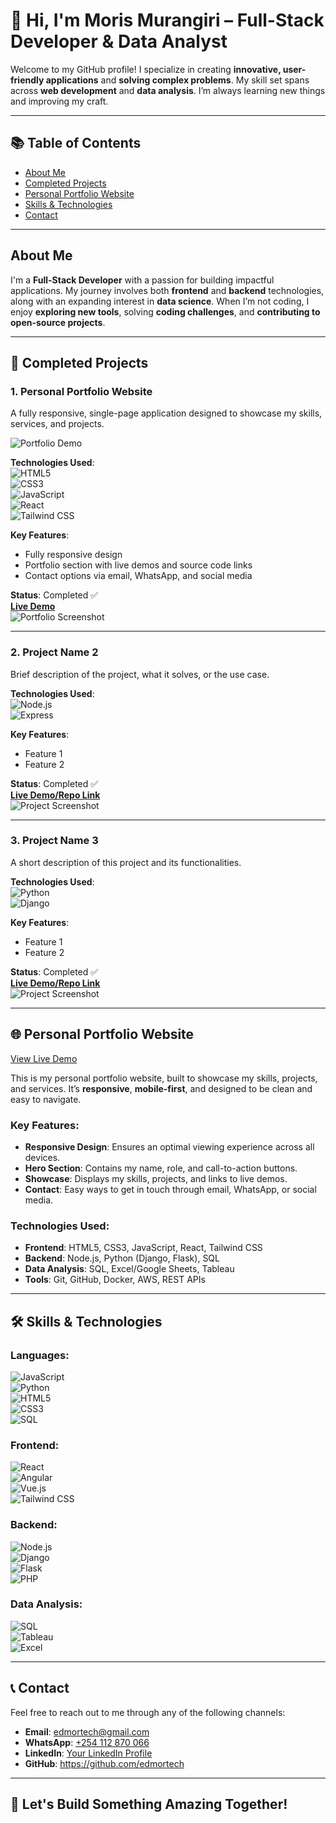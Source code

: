 # 👋 Hi, I'm Moris Murangiri – Full-Stack Developer & Data Analyst

Welcome to my GitHub profile! I specialize in creating **innovative, user-friendly applications** and **solving complex problems**. My skill set spans across **web development** and **data analysis**. I’m always learning new things and improving my craft.

---

## 📚 Table of Contents
- [About Me](#about-me)
- [Completed Projects](#completed-projects)
- [Personal Portfolio Website](#personal-portfolio-website)
- [Skills & Technologies](#skills--technologies)
- [Contact](#contact)

---

## About Me

I'm a **Full-Stack Developer** with a passion for building impactful applications. My journey involves both **frontend** and **backend** technologies, along with an expanding interest in **data science**. When I’m not coding, I enjoy **exploring new tools**, solving **coding challenges**, and **contributing to open-source projects**.

---

## 🚀 Completed Projects

### 1. Personal Portfolio Website
A fully responsive, single-page application designed to showcase my skills, services, and projects.

![Portfolio Demo](https://img.shields.io/badge/Live%20Demo-blue?style=flat&logo=appveyor)

**Technologies Used**:  
![HTML5](https://img.shields.io/badge/HTML5-E34F26?style=flat&logo=html5&logoColor=white)  
![CSS3](https://img.shields.io/badge/CSS3-1572B6?style=flat&logo=css3&logoColor=white)  
![JavaScript](https://img.shields.io/badge/JavaScript-F7DF1E?style=flat&logo=javascript&logoColor=black)  
![React](https://img.shields.io/badge/React-61DAFB?style=flat&logo=react&logoColor=black)  
![Tailwind CSS](https://img.shields.io/badge/Tailwind%20CSS-38B2AC?style=flat&logo=tailwindcss&logoColor=white)

**Key Features**:  
- Fully responsive design  
- Portfolio section with live demos and source code links  
- Contact options via email, WhatsApp, and social media

**Status**: Completed ✅  
[**Live Demo**](#)  
![Portfolio Screenshot](#)

---

### 2. Project Name 2

Brief description of the project, what it solves, or the use case.

**Technologies Used**:  
![Node.js](https://img.shields.io/badge/Node.js-6DA55F?style=flat&logo=node.js&logoColor=white)  
![Express](https://img.shields.io/badge/Express-FFFFFF?style=flat&logo=express&logoColor=000000)

**Key Features**:  
- Feature 1  
- Feature 2  

**Status**: Completed ✅  
[**Live Demo/Repo Link**](#)  
![Project Screenshot](#)

---

### 3. Project Name 3

A short description of this project and its functionalities.

**Technologies Used**:  
![Python](https://img.shields.io/badge/Python-3776AB?style=flat&logo=python&logoColor=white)  
![Django](https://img.shields.io/badge/Django-092D00?style=flat&logo=django&logoColor=white)

**Key Features**:  
- Feature 1  
- Feature 2  

**Status**: Completed ✅  
[**Live Demo/Repo Link**](#)  
![Project Screenshot](#)

---

## 🌐 Personal Portfolio Website

[View Live Demo](#)

This is my personal portfolio website, built to showcase my skills, projects, and services. It’s **responsive**, **mobile-first**, and designed to be clean and easy to navigate.

### Key Features:
- **Responsive Design**: Ensures an optimal viewing experience across all devices.
- **Hero Section**: Contains my name, role, and call-to-action buttons.
- **Showcase**: Displays my skills, projects, and links to live demos.
- **Contact**: Easy ways to get in touch through email, WhatsApp, or social media.

### Technologies Used:
- **Frontend**: HTML5, CSS3, JavaScript, React, Tailwind CSS
- **Backend**: Node.js, Python (Django, Flask), SQL
- **Data Analysis**: SQL, Excel/Google Sheets, Tableau
- **Tools**: Git, GitHub, Docker, AWS, REST APIs

---

## 🛠️ Skills & Technologies

### **Languages**:
![JavaScript](https://img.shields.io/badge/JavaScript-F7DF1E?style=flat&logo=javascript&logoColor=black)  
![Python](https://img.shields.io/badge/Python-3776AB?style=flat&logo=python&logoColor=white)  
![HTML5](https://img.shields.io/badge/HTML5-E34F26?style=flat&logo=html5&logoColor=white)  
![CSS3](https://img.shields.io/badge/CSS3-1572B6?style=flat&logo=css3&logoColor=white)  
![SQL](https://img.shields.io/badge/SQL-003B57?style=flat&logo=sqlite&logoColor=white)

### **Frontend**:
![React](https://img.shields.io/badge/React-61DAFB?style=flat&logo=react&logoColor=black)  
![Angular](https://img.shields.io/badge/Angular-DD1B16?style=flat&logo=angular&logoColor=white)  
![Vue.js](https://img.shields.io/badge/Vue.js-4FC08D?style=flat&logo=vue.js&logoColor=white)  
![Tailwind CSS](https://img.shields.io/badge/Tailwind%20CSS-38B2AC?style=flat&logo=tailwindcss&logoColor=white)

### **Backend**:
![Node.js](https://img.shields.io/badge/Node.js-6DA55F?style=flat&logo=node.js&logoColor=white)  
![Django](https://img.shields.io/badge/Django-092D00?style=flat&logo=django&logoColor=white)  
![Flask](https://img.shields.io/badge/Flask-000000?style=flat&logo=flask&logoColor=white)  
![PHP](https://img.shields.io/badge/PHP-777BB4?style=flat&logo=php&logoColor=white)

### **Data Analysis**:
![SQL](https://img.shields.io/badge/SQL-003B57?style=flat&logo=sqlite&logoColor=white)  
![Tableau](https://img.shields.io/badge/Tableau-E97627?style=flat&logo=tableau&logoColor=white)  
![Excel](https://img.shields.io/badge/Excel-217346?style=flat&logo=microsoft-excel&logoColor=white)

---

## 📞 Contact

Feel free to reach out to me through any of the following channels:

- **Email**: [edmortech@gmail.com](mailto:edmortech@gmail.com)
- **WhatsApp**: [+254 112 870 066](tel:+254112870066)
- **LinkedIn**: [Your LinkedIn Profile](#)
- **GitHub**: https://github.com/edmortech

---

## 🌟 Let's Build Something Amazing Together!
